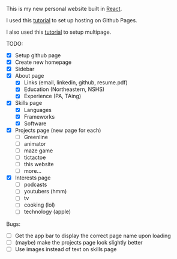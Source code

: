 This is my new personal website built in [React](https://reactjs.org).

I used this [tutorial](https://github.com/gitname/react-gh-pages) to set up hosting on Github Pages.

I also used this [tutorial](https://blog.pshrmn.com/simple-react-router-v4-tutorial/) to setup multipage.

TODO:

- [x] Setup github page
- [x] Create new homepage
- [x] Sidebar
- [x] About page
  - [x] Links (email, linkedin, github, resume.pdf)
  - [x] Education (Northeastern, NSHS)
  - [x] Experience (PA, TAing)
- [x] Skills page
  - [x] Languages
  - [x] Frameworks
  - [x] Software
- [x] Projects page (new page for each)
  - [ ] Greenline
  - [ ] animator
  - [ ] maze game
  - [ ] tictactoe
  - [ ] this website
  - [ ] more...
- [x] Interests page
  - [ ] podcasts
  - [ ] youtubers (hmm)
  - [ ] tv
  - [ ] cooking (lol)
  - [ ] technology (apple)

Bugs:

- [ ] Get the app bar to display the correct page name upon loading
- [ ] (maybe) make the projects page look slightly better
- [ ] Use images instead of text on skills page

